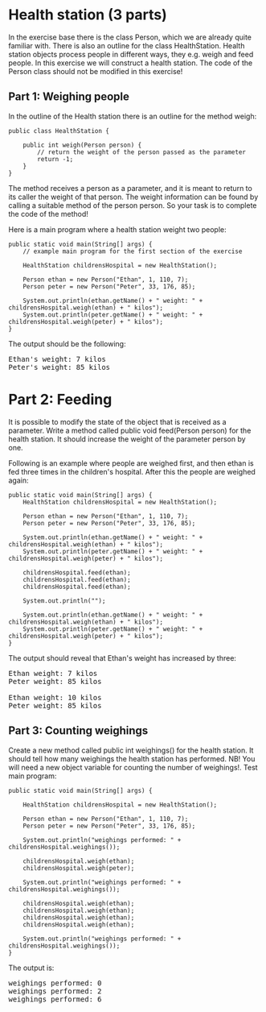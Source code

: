 # Health station (3 parts)
In the exercise base there is the class Person, which we are already quite familiar with. There is also an outline for the class HealthStation. Health station objects process people in different ways, they e.g. weigh and feed people. In this exercise we will construct a health station. The code of the Person class should not be modified in this exercise!

## Part 1: Weighing people
In the outline of the Health station there is an outline for the method weigh:

```
public class HealthStation {

    public int weigh(Person person) {
        // return the weight of the person passed as the parameter
        return -1;
    }
}
```
The method receives a person as a parameter, and it is meant to return to its caller the weight of that person. The weight information can be found by calling a suitable method of the person person. So your task is to complete the code of the method!

Here is a main program where a health station weight two people:

```
public static void main(String[] args) {
    // example main program for the first section of the exercise

    HealthStation childrensHospital = new HealthStation();

    Person ethan = new Person("Ethan", 1, 110, 7);
    Person peter = new Person("Peter", 33, 176, 85);

    System.out.println(ethan.getName() + " weight: " + childrensHospital.weigh(ethan) + " kilos");
    System.out.println(peter.getName() + " weight: " + childrensHospital.weigh(peter) + " kilos");
}
```
The output should be the following:
<pre>
Ethan's weight: 7 kilos
Peter's weight: 85 kilos
</pre>

# Part 2: Feeding

It is possible to modify the state of the object that is received as a parameter. Write a method called public void feed(Person person) for the health station. It should increase the weight of the parameter person by one.

Following is an example where people are weighed first, and then ethan is fed three times in the children's hospital. After this the people are weighed again:

```
public static void main(String[] args) {
    HealthStation childrensHospital = new HealthStation();

    Person ethan = new Person("Ethan", 1, 110, 7);
    Person peter = new Person("Peter", 33, 176, 85);

    System.out.println(ethan.getName() + " weight: " + childrensHospital.weigh(ethan) + " kilos");
    System.out.println(peter.getName() + " weight: " + childrensHospital.weigh(peter) + " kilos");

    childrensHospital.feed(ethan);
    childrensHospital.feed(ethan);
    childrensHospital.feed(ethan);

    System.out.println("");

    System.out.println(ethan.getName() + " weight: " + childrensHospital.weigh(ethan) + " kilos");
    System.out.println(peter.getName() + " weight: " + childrensHospital.weigh(peter) + " kilos");
}
```

The output should reveal that Ethan's weight has increased by three:

<pre>
Ethan weight: 7 kilos
Peter weight: 85 kilos

Ethan weight: 10 kilos
Peter weight: 85 kilos
</pre>

## Part 3: Counting weighings
Create a new method called public int weighings() for the health station. It should tell how many weighings the health station has performed. NB! You will need a new object variable for counting the number of weighings!. Test main program:

```
public static void main(String[] args) {

    HealthStation childrensHospital = new HealthStation();

    Person ethan = new Person("Ethan", 1, 110, 7);
    Person peter = new Person("Peter", 33, 176, 85);

    System.out.println("weighings performed: " + childrensHospital.weighings());

    childrensHospital.weigh(ethan);
    childrensHospital.weigh(peter);

    System.out.println("weighings performed: " + childrensHospital.weighings());

    childrensHospital.weigh(ethan);
    childrensHospital.weigh(ethan);
    childrensHospital.weigh(ethan);
    childrensHospital.weigh(ethan);

    System.out.println("weighings performed: " + childrensHospital.weighings());
}
```

The output is:

<pre>
weighings performed: 0
weighings performed: 2
weighings performed: 6
</pre>